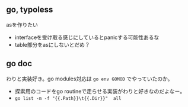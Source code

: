 ## go, typoless

asを作りたい

- interfaceを受け取る感じにしているとpanicする可能性あるな
- table部分をasにしないとだめ？

## go doc

わりと実装好き。go modules対応は `go env GOMOD` でやっていたのか。

- 探索用のコードをgo routineで走らせる実装がわりと好きなのだよなー。
- `go list -m -f "{{.Path}}\t{{.Dir}}"  all`

